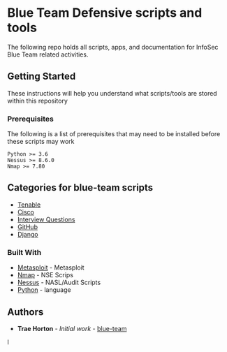 # Blue Team Defensive scripts and tools

The following repo holds all scripts, apps, and documentation for InfoSec Blue Team related activities.

## Getting Started

These instructions will help you understand what scripts/tools are stored within this repository

### Prerequisites

The following is a list of prerequisites that may need to be installed before these scripts may work
```
Python >= 3.6
Nessus >= 8.6.0
Nmap >= 7.80
```

## Categories for blue-team scripts
* [Tenable](https://github.com/Sorsnce/blue-team/tree/master/Tenable)
* [Cisco](https://github.com/Sorsnce/blue-team/tree/master/Cisco)
* [Interview Questions](https://github.com/Sorsnce/blue-team/tree/master/BlueTeam-Interview)
* [GitHub](https://github.com/Sorsnce/blue-team/tree/master/GitHub)
* [Django](https://github.com/Sorsnce/blue-team/tree/master/Django)


### Built With

* [Metasploit](https://www.metasploit.com/) - Metasploit
* [Nmap](https://nmap.org/) - NSE Scrips
* [Nessus](https://www.tenable.com/downloads/nessus) - NASL/Audit Scripts
* [Python](https://www.python.org/) - language

## Authors

* **Trae Horton** - *Initial work* - [blue-team](https://github.com/Sorsnce/blue-team)

l
